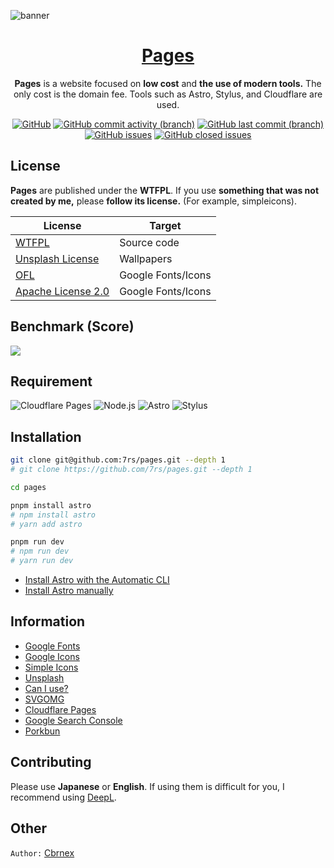 ![banner](https://github.com/7rs/pages/assets/31788262/c86e3ab1-f650-4454-b6ae-2c3315dda3b3)

<h1 align="center">
    <a href="https://7rs.dev">Pages</a>
</h1>

<p align="center">
    <b>Pages</b> is a website focused on <b>low cost</b> and <b>the use of modern tools.</b>
    The only cost is the domain fee.
    Tools such as Astro, Stylus, and Cloudflare are used.
</p>

<p align="center">
    <a href="https://github.com/7rs/pages/blob/main/LICENSE"><img alt="GitHub" src="https://img.shields.io/github/license/7rs/pages?style=for-the-badge&labelColor=black&color=blue"></a>
    <a href="https://github.com/7rs/pages/commits/main"><img alt="GitHub commit activity (branch)" src="https://img.shields.io/github/commit-activity/t/7rs/pages?style=for-the-badge&labelColor=black&color=blue"></a>
    <a href="https://github.com/7rs/pages/commits/main"><img alt="GitHub last commit (branch)" src="https://img.shields.io/github/last-commit/7rs/pages/main?style=for-the-badge&label=%20&color=blue"></a>
    <a href="https://github.com/7rs/pages/issues"><img alt="GitHub issues" src="https://img.shields.io/github/issues-raw/7rs/pages?style=for-the-badge&label=issues&labelColor=black&color=red"></a>
    <a href="https://github.com/7rs/pages/issues?q=is%3Aissue+is%3Aclosed"><img alt="GitHub closed issues" src="https://img.shields.io/github/issues-closed-raw/7rs/pages?style=for-the-badge&label=%20&color=green"></a>
</p>

[wtfpl]: http://www.wtfpl.net/about/
[unsplash]: https://unsplash.com/license
[ofl]: https://scripts.sil.org/ofl
[apache]: https://www.apache.org/licenses/LICENSE-2.0

## License

**Pages** are published under the **WTFPL**. If you use **something that was not created by me,** please **follow its license.** (For example, simpleicons).

| License                      | Target             |
| ---------------------------- | ------------------ |
| [WTFPL][wtfpl]               | Source code        |
| [Unsplash License][unsplash] | Wallpapers         |
| [OFL][ofl]                   | Google Fonts/Icons |
| [Apache License 2.0][apache] | Google Fonts/Icons |

## Benchmark (Score)

<a href="https://pagespeed.web.dev/"><img src="https://img.shields.io/badge/PageSpeed%20Insights-black?style=for-the-badge&logo=pagespeed-insights&color=black"></a>

## Requirement

![Cloudflare Pages](https://img.shields.io/badge/cloudflare%20pages-black?style=for-the-badge&logo=cloudflare-pages)
![Node.js](https://img.shields.io/badge/Hydrogen-black?style=for-the-badge&logo=node.js&label=Node.js&labelColor=black&color=blue)
![Astro](https://img.shields.io/node/v/astro?style=for-the-badge&logo=astro&label=Astro&labelColor=black&color=blue)
![Stylus](https://img.shields.io/node/v/stylus?style=for-the-badge&logo=stylus&label=Stylus&labelColor=black&color=blue)

[auto]: https://docs.astro.build/en/install/auto/
[manual]: https://docs.astro.build/install/manual/

## Installation

```bash
git clone git@github.com:7rs/pages.git --depth 1
# git clone https://github.com/7rs/pages.git --depth 1

cd pages

pnpm install astro
# npm install astro
# yarn add astro

pnpm run dev
# npm run dev
# yarn run dev
```

- [Install Astro with the Automatic CLI][auto]
- [Install Astro manually][manual]

## Information

- [Google Fonts](https://fonts.google.com/)
- [Google Icons](https://fonts.google.com/icons)
- [Simple Icons](https://simpleicons.org/)
- [Unsplash](https://unsplash.com/)
- [Can I use?](https://caniuse.com/)
- [SVGOMG](https://jakearchibald.github.io/svgomg/)
- [Cloudflare Pages](https://pages.cloudflare.com/)
- [Google Search Console](https://search.google.com/search-console)
- [Porkbun](https://porkbun.com/)

[deepl]: https://deepl.com/

## Contributing

Please use **Japanese** or **English**. If using them is difficult for you, I recommend using [DeepL][deepl].

## Other

`Author:` [Cbrnex](https://github.com/7rs)